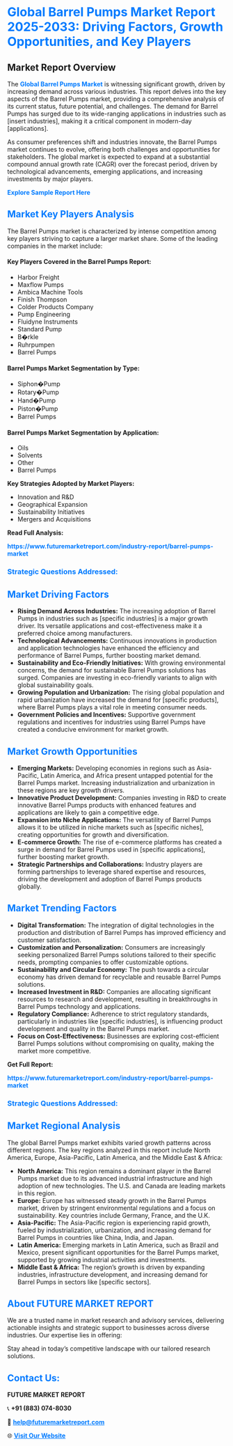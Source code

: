 <h1 style="color: #007BFF;">Global Barrel Pumps Market Report 2025-2033: Driving Factors, Growth Opportunities, and Key Players</h1>

<section id="overview">
<h2>Market Report Overview</h2>
<p>The <a href="https://www.futuremarketreport.com/industry-report/barrel-pumps-market" style="color: #007BFF; text-decoration: none;"><strong>Global Barrel Pumps Market</strong></a> is witnessing significant growth, driven by increasing demand across various industries. This report delves into the key aspects of the Barrel Pumps market, providing a comprehensive analysis of its current status, future potential, and challenges. The demand for Barrel Pumps has surged due to its wide-ranging applications in industries such as [insert industries], making it a critical component in modern-day [applications].</p>
<p>As consumer preferences shift and industries innovate, the Barrel Pumps market continues to evolve, offering both challenges and opportunities for stakeholders. The global market is expected to expand at a substantial compound annual growth rate (CAGR) over the forecast period, driven by technological advancements, emerging applications, and increasing investments by major players.</p>
</section>

<section id="overview">
<p><a href="https://www.futuremarketreport.com/request-sample/reportId=100525" style="color: #007BFF; text-decoration: none;"><strong>Explore Sample Report Here</strong></a></p>
</section>

<section id="key-players">
<h2 style="color: #007BFF;">Market Key Players Analysis</h2>
<p>The Barrel Pumps market is characterized by intense competition among key players striving to capture a larger market share. Some of the leading companies in the market include:</p>
<h4>Key Players Covered in the Barrel Pumps Report:</h4>
<ul><li>Harbor Freight</li><li>Maxflow Pumps</li><li>Ambica Machine Tools</li><li>Finish Thompson</li><li>Colder Products Company</li><li>Pump Engineering</li><li>Fluidyne Instruments</li><li>Standard Pump</li><li>B�rkle</li><li>Ruhrpumpen</li><li>Barrel Pumps</li></ul>
<h4>Barrel Pumps Market Segmentation by Type:</h4>
<ul><li>Siphon�Pump</li><li>Rotary�Pump</li><li>Hand�Pump</li><li>Piston�Pump</li><li>Barrel Pumps</li></ul>

<h4>Barrel Pumps Market Segmentation by Application:</h4>
<ul><li>Oils</li><li>Solvents</li><li>Other</li><li>Barrel Pumps</li></ul>
<p><strong>Key Strategies Adopted by Market Players:</strong></p>
<ul>
<li>Innovation and R&D</li>
<li>Geographical Expansion</li>
<li>Sustainability Initiatives</li>
<li>Mergers and Acquisitions</li>
</ul>
</section>

<section>
<p><strong>Read Full Analysis: </strong></p><a href="https://www.futuremarketreport.com/industry-report/barrel-pumps-market" style="color: #007BFF; text-decoration: none;"><strong>https://www.futuremarketreport.com/industry-report/barrel-pumps-market</strong></a>
<h3 style="color: #007BFF;">Strategic Questions Addressed:</h3>
</section>

<section id="driving-factors">
<h2 style="color: #007BFF;">Market Driving Factors</h2>
<ul>
<li><strong>Rising Demand Across Industries:</strong> The increasing adoption of Barrel Pumps in industries such as [specific industries] is a major growth driver. Its versatile applications and cost-effectiveness make it a preferred choice among manufacturers.</li>
<li><strong>Technological Advancements:</strong> Continuous innovations in production and application technologies have enhanced the efficiency and performance of Barrel Pumps, further boosting market demand.</li>
<li><strong>Sustainability and Eco-Friendly Initiatives:</strong> With growing environmental concerns, the demand for sustainable Barrel Pumps solutions has surged. Companies are investing in eco-friendly variants to align with global sustainability goals.</li>
<li><strong>Growing Population and Urbanization:</strong> The rising global population and rapid urbanization have increased the demand for [specific products], where Barrel Pumps plays a vital role in meeting consumer needs.</li>
<li><strong>Government Policies and Incentives:</strong> Supportive government regulations and incentives for industries using Barrel Pumps have created a conducive environment for market growth.</li>
</ul>
</section>

<section id="growth-opportunities">
<h2 style="color: #007BFF;">Market Growth Opportunities</h2>
<ul>
<li><strong>Emerging Markets:</strong> Developing economies in regions such as Asia-Pacific, Latin America, and Africa present untapped potential for the Barrel Pumps market. Increasing industrialization and urbanization in these regions are key growth drivers.</li>
<li><strong>Innovative Product Development:</strong> Companies investing in R&D to create innovative Barrel Pumps products with enhanced features and applications are likely to gain a competitive edge.</li>
<li><strong>Expansion into Niche Applications:</strong> The versatility of Barrel Pumps allows it to be utilized in niche markets such as [specific niches], creating opportunities for growth and diversification.</li>
<li><strong>E-commerce Growth:</strong> The rise of e-commerce platforms has created a surge in demand for Barrel Pumps used in [specific applications], further boosting market growth.</li>
<li><strong>Strategic Partnerships and Collaborations:</strong> Industry players are forming partnerships to leverage shared expertise and resources, driving the development and adoption of Barrel Pumps products globally.</li>
</ul>
</section>

<section id="trending-factors">
<h2 style="color: #007BFF;">Market Trending Factors</h2>
<ul>
<li><strong>Digital Transformation:</strong> The integration of digital technologies in the production and distribution of Barrel Pumps has improved efficiency and customer satisfaction.</li>
<li><strong>Customization and Personalization:</strong> Consumers are increasingly seeking personalized Barrel Pumps solutions tailored to their specific needs, prompting companies to offer customizable options.</li>
<li><strong>Sustainability and Circular Economy:</strong> The push towards a circular economy has driven demand for recyclable and reusable Barrel Pumps solutions.</li>
<li><strong>Increased Investment in R&D:</strong> Companies are allocating significant resources to research and development, resulting in breakthroughs in Barrel Pumps technology and applications.</li>
<li><strong>Regulatory Compliance:</strong> Adherence to strict regulatory standards, particularly in industries like [specific industries], is influencing product development and quality in the Barrel Pumps market.</li>
<li><strong>Focus on Cost-Effectiveness:</strong> Businesses are exploring cost-efficient Barrel Pumps solutions without compromising on quality, making the market more competitive.</li>
</ul>
</section>

<section>
<p><strong>Get Full Report: </strong></p><a href="https://www.futuremarketreport.com/industry-report/barrel-pumps-market" style="color: #007BFF; text-decoration: none;"><strong>https://www.futuremarketreport.com/industry-report/barrel-pumps-market</strong></a>
<h3 style="color: #007BFF;">Strategic Questions Addressed:</h3>
</section>


<section id="regional-analysis">
<h2 style="color: #007BFF;">Market Regional Analysis</h2>
<p>The global Barrel Pumps market exhibits varied growth patterns across different regions. The key regions analyzed in this report include North America, Europe, Asia-Pacific, Latin America, and the Middle East & Africa:</p>
<ul>
<li><strong>North America:</strong> This region remains a dominant player in the Barrel Pumps market due to its advanced industrial infrastructure and high adoption of new technologies. The U.S. and Canada are leading markets in this region.</li>
<li><strong>Europe:</strong> Europe has witnessed steady growth in the Barrel Pumps market, driven by stringent environmental regulations and a focus on sustainability. Key countries include Germany, France, and the U.K.</li>
<li><strong>Asia-Pacific:</strong> The Asia-Pacific region is experiencing rapid growth, fueled by industrialization, urbanization, and increasing demand for Barrel Pumps in countries like China, India, and Japan.</li>
<li><strong>Latin America:</strong> Emerging markets in Latin America, such as Brazil and Mexico, present significant opportunities for the Barrel Pumps market, supported by growing industrial activities and investments.</li>
<li><strong>Middle East & Africa:</strong> The region’s growth is driven by expanding industries, infrastructure development, and increasing demand for Barrel Pumps in sectors like [specific sectors].</li>
</ul>
</section>

<footer>
<h2 style="color: #007BFF;">About FUTURE MARKET REPORT</h2>
<p>We are a trusted name in market research and advisory services, delivering actionable insights and strategic support to businesses across diverse industries. Our expertise lies in offering:</p>

<p>Stay ahead in today’s competitive landscape with our tailored research solutions.</p>

<h2 style="color: #007BFF;">Contact Us:</h2>
<p><strong>FUTURE MARKET REPORT</strong></p>
<p>📞 <strong>+91 (883) 074-8030</strong></p>
<p>📧 <strong><a href="mailto:help@futuremarketreport.com" style="color: #007BFF;">help@futuremarketreport.com</a></strong></p>
<p>🌐 <strong><a href="https://www.futuremarketreport.com/" style="color: #007BFF;">Visit Our Website</a></strong></p>
</footer>